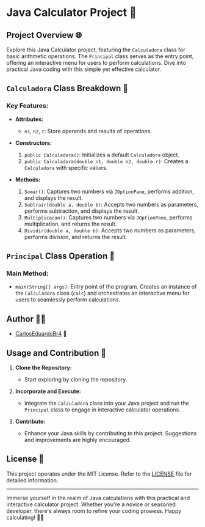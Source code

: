 # Java Calculator Project 🧮

## Project Overview 🌐

Explore this Java Calculator project, featuring the `Calculadora` class for basic arithmetic operations. The `Principal` class serves as the entry point, offering an interactive menu for users to perform calculations. Dive into practical Java coding with this simple yet effective calculator.

## `Calculadora` Class Breakdown 📇

### Key Features:

- **Attributes:**
  - `n1`, `n2`, `r`: Store operands and results of operations.

- **Constructors:**
  1. `public Calculadora()`: Initializes a default `Calculadora` object.
  2. `public Calculadora(double n1, double n2, double r)`: Creates a `Calculadora` with specific values.

- **Methods:**
  1. `Somar()`: Captures two numbers via `JOptionPane`, performs addition, and displays the result.
  2. `Subtrair(double a, double b)`: Accepts two numbers as parameters, performs subtraction, and displays the result.
  3. `Multiplicacao()`: Captures two numbers via `JOptionPane`, performs multiplication, and returns the result.
  4. `Dividir(double a, double b)`: Accepts two numbers as parameters, performs division, and returns the result.

## `Principal` Class Operation 🚀

### Main Method:

- `main(String[] args)`: Entry point of the program. Creates an instance of the `Calculadora` class (`calc`) and orchestrates an interactive menu for users to seamlessly perform calculations.

## Author 👨‍💻

- [CarlosEduardoBr4](https://github.com/CarlosEduardoBr04) 🚀

## Usage and Contribution 🤝

1. **Clone the Repository:**
   - Start exploring by cloning the repository.

2. **Incorporate and Execute:**
   - Integrate the `Calculadora` class into your Java project and run the `Principal` class to engage in interactive calculator operations.

3. **Contribute:**
   - Enhance your Java skills by contributing to this project. Suggestions and improvements are highly encouraged.

## License 📜

This project operates under the MIT License. Refer to the [LICENSE](LICENSE) file for detailed information.

---

Immerse yourself in the realm of Java calculations with this practical and interactive calculator project. Whether you're a novice or seasoned developer, there's always room to refine your coding prowess. Happy calculating! 🧮🚀
